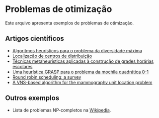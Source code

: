 # Problemas de otimização

Este arquivo apresenta exemplos de problemas de otimização.

## Artigos científicos
+ [Algoritmos heurísticos para o problema da diversidade máxima](./artigos/DuaSilCos2008mdp.pdf)
+ [Localização de centros de distribuição](./artigos/MenNetArr2002facility.pdf)
+ [Técnicas metaheurísticas aplicadas à construção de grades horárias escolares](./artigos/MouScaSil2004timetabling.pdf)
+ [Uma heurística GRASP para o problema da mochila quadrática 0-1](./artigos/NogJrPov2003knapsack.pdf)
+ [Round robin scheduling: a survey](./artigos/RasTri2008ttp.pdf)
+ [A VNS-based algorithm for the mammography unit location problem](./artigos/SouPenSa2020mamografos.pdf)

## Outros exemplos
+ Lista de problemas NP-completos na [Wikipedia](https://en.wikipedia.org/wiki/List_of_NP-complete_problems).

